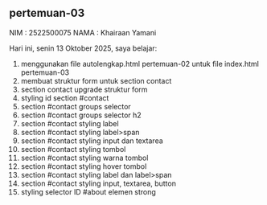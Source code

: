 ﻿## pertemuan-03
NIM : 2522500075
NAMA : Khairaan Yamani

Hari ini, senin 13 Oktober 2025, saya belajar:
<ol>
  <li>menggunakan file autolengkap.html pertemuan-02 untuk file index.html pertemuan-03</li>
  
  <li>membuat struktur form untuk section contact</li>
  <li>section contact upgrade struktur form</li>
  <li>styling id section #contact</li>
  <li>section #contact groups selector</li>
  <li>section #contact groups selector h2</li>
  <li>section #contact styling label</li>
  <li>section #contact styling label>span</li>
  <li>section #contact styling input dan textarea</li>
  <li>section #contact styling tombol</li>
  <li>section #contact styling warna tombol</li>
  <li>section #contact styling hover tombol</li>
  <li>section #contact styling label dan label>span</li>
  <li>section #contact styling input, textarea, button</li>
  <li>styling selector ID #about elemen strong</li>




  



<ol>